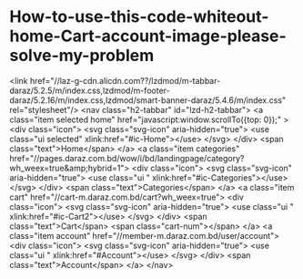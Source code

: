 # How-to-use-this-code-whiteout-home-Cart-account-image-please-solve-my-problem
&lt;link href="//laz-g-cdn.alicdn.com??/lzdmod/m-tabbar-daraz/5.2.5/m/index.css,lzdmod/m-footer-daraz/5.2.16/m/index.css,lzdmod/smart-banner-daraz/5.4.6/m/index.css" rel="stylesheet"/> &lt;nav class="h2-tabbar" id="lzd-h2-tabbar"> &lt;a class="item selected home" href="javascript:window.scrollTo({top: 0});" > &lt;div class="icon"> &lt;svg class="svg-icon" aria-hidden="true"> &lt;use class="ui selected" xlink:href="#ic-Home">&lt;/use> &lt;/svg> &lt;/div> &lt;span class="text">Home&lt;/span> &lt;/a> &lt;a class="item categories" href="//pages.daraz.com.bd/wow/i/bd/landingpage/category?wh_weex=true&amp;amp;hybrid=1"> &lt;div class="icon"> &lt;svg class="svg-icon" aria-hidden="true"> &lt;use class="ui " xlink:href="#ic-Categories">&lt;/use> &lt;/svg> &lt;/div> &lt;span class="text">Categories&lt;/span> &lt;/a> &lt;a class="item cart" href="//cart-m.daraz.com.bd/cart?wh_weex=true"> &lt;div class="icon"> &lt;svg class="svg-icon" aria-hidden="true"> &lt;use class="ui " xlink:href="#ic-Cart2">&lt;/use> &lt;/svg> &lt;/div> &lt;span class="text">Cart&lt;/span> &lt;span class="cart-num">&lt;/span> &lt;/a> &lt;a class="item account" href="//member-m.daraz.com.bd/user/account"> &lt;div class="icon"> &lt;svg class="svg-icon" aria-hidden="true"> &lt;use class="ui " xlink:href="#Account">&lt;/use> &lt;/svg> &lt;/div> &lt;span class="text">Account&lt;/span> &lt;/a> &lt;/nav>  
